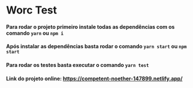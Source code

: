# Worc Test

#### Para rodar o projeto primeiro instale todas as dependências com os comando `yarn` ou `npm i`

#### Após instalar as dependências basta rodar o comando `yarn start` ou `npm start`

#### Para rodar os testes basta executar o comando `yarn test`

#### Link do projeto online: https://competent-noether-147899.netlify.app/
